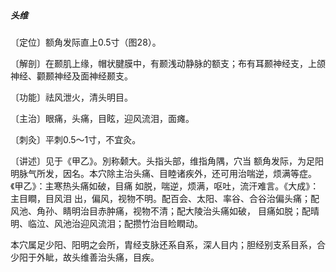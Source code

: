 ##### 头维

〔定位〕额角发际直上0.5寸（图28）。

〔解剖〕在颞肌上缘，帽状腱膜中，有颞浅动静脉的额支；布有耳颞神经支，上颌神经、颧颞神经及面神经颞支。

〔功能〕祛风泄火，清头明目。

〔主治〕眼痛，头痛，目眩，迎风流泪，面瘫。

〔刺灸〕平刺0.5〜1寸，不宜灸。

〔讲述〕见于《甲乙》。別称颡大。头指头部，维指角隅，穴当 额角发际，为足阳明脉气所发，因名。本穴除主治头痛、目睦诸疾外，还可用治喘逆，烦满等症。《甲乙》：主寒热头痛如破，目痛 如脱，喘逆，烦满，呕吐，流汗难言。《大成》：主目瞷，目风泪 出，偏风，视物不明。配百会、太阳、率谷、合谷治偏头痛；配 风池、角孙、睛明治目赤肿痛，视物不清；配大陵治头痛如破， 目痛如脱；配晴明、临泣、风池治迎风流泪；配攒竹治目睑瞤动。

本穴属足少阳、阳明之会所，胄经支脉还系自系，深人目内；胆经别支系目系，合少阳于外眦，故头维善治头痛，目疾。
